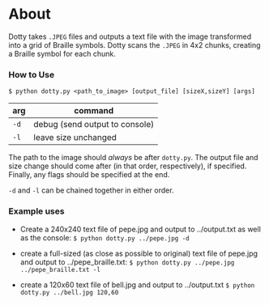# About
Dotty takes `.JPEG` files and outputs a text file with the image transformed into a grid of Braille symbols.
Dotty scans the `.JPEG` in 4x2 chunks, creating a Braille symbol for each chunk.

### How to Use
`$ python dotty.py <path_to_image> [output_file] [sizeX,sizeY] [args]`

| arg  | command                        |
|------|--------------------------------|
| `-d` | debug (send output to console) |
| `-l` | leave size unchanged           |

The path to the image should *always* be after `dotty.py`.
The output file and size change should come after (in that order, respectively), if specified.
Finally, any flags should be specified at the end.

`-d` and `-l` can be chained together in either order.

### Example uses
* Create a 240x240 text file of pepe.jpg and output to ../output.txt as well as the console:
    `$ python dotty.py ../pepe.jpg -d`

* create a full-sized (as close as possible to original) text file of pepe.jpg and output to ../pepe_braille.txt:
    `$ python dotty.py ../pepe.jpg ../pepe_braille.txt -l`

* create a 120x60 text file of bell.jpg and output to ../output.txt
    `$ python dotty.py ../bell.jpg 120,60`
